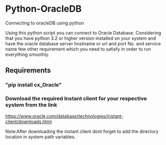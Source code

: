 # Python-OracleDB
Connecting to oracleDB using python

Using this python script you can connect to Oracle Database.
Considering that you have python 3.2 or higher version installed on your system and
have the oracle database server hostname or url and port No. and service name 
few other requirement which you need to satisfy in order to run everything smoothly.
## Requirements
### "pip install cx_Oracle"
### Download the required Instant client for your respective system from the link
https://www.oracle.com/database/technologies/instant-client/downloads.html

Note:After downloading the instant client dont forget to add the directory location 
in system path variables.
